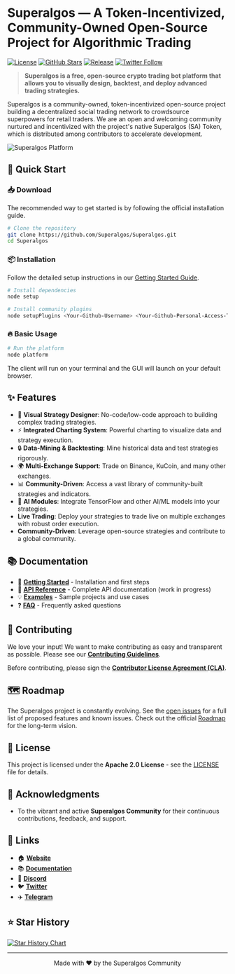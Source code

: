 # Superalgos — A Token-Incentivized, Community-Owned Open-Source Project for Algorithmic Trading

[![License](https://img.shields.io/badge/License-Apache%202.0-blue.svg)](https://opensource.org/licenses/Apache-2.0)
[![GitHub Stars](https://img.shields.io/github/stars/Superalgos/Superalgos?style=social)](https://github.com/Superalgos/Superalgos)
[![Release](https://img.shields.io/github/v/release/Superalgos/Superalgos)](https://github.com/Superalgos/Superalgos/releases/latest)
[![Twitter Follow](https://img.shields.io/twitter/follow/superalgos?style=social)](https://twitter.com/superalgos)

> **Superalgos is a free, open-source crypto trading bot platform that allows you to visually design, backtest, and deploy advanced trading strategies.**

Superalgos is a community-owned, token-incentivized open-source project building a decentralized social trading network to crowdsource superpowers for retail traders. We are an open and welcoming community nurtured and incentivized with the project's native Superalgos (SA) Token, which is distributed among contributors to accelerate development.

![Superalgos Platform](https://a.fsdn.com/con/app/proj/superalgos.mirror/screenshots/1.PNG/max/max/1)

## 🚀 Quick Start

### 📥 Download
The recommended way to get started is by following the official installation guide.

```bash
# Clone the repository
git clone https://github.com/Superalgos/Superalgos.git
cd Superalgos
```

### 📦 Installation
Follow the detailed setup instructions in our [Getting Started Guide](docs/getting-started.md).

```bash
# Install dependencies
node setup

# Install community plugins
node setupPlugins <Your-Github-Username> <Your-Github-Personal-Access-Token>
```

### 🔥 Basic Usage
```bash
# Run the platform
node platform
```
The client will run on your terminal and the GUI will launch on your default browser.

## ✨ Features

- 🎯 **Visual Strategy Designer**: No-code/low-code approach to building complex trading strategies.
- ⚡ **Integrated Charting System**: Powerful charting to visualize data and strategy execution.
- 🔒 **Data-Mining & Backtesting**: Mine historical data and test strategies rigorously.
- 🌍 **Multi-Exchange Support**: Trade on Binance, KuCoin, and many other exchanges.
- 📊 **Community-Driven**: Access a vast library of community-built strategies and indicators.
- 🤖 **AI Modules**: Integrate TensorFlow and other AI/ML models into your strategies.
- **Live Trading**: Deploy your strategies to trade live on multiple exchanges with robust order execution.
- **Community-Driven**: Leverage open-source strategies and contribute to a global community.

## 📚 Documentation

- 📖 **[Getting Started](docs/getting-started.md)** - Installation and first steps
- 🔧 **[API Reference](docs/api-reference.md)** - Complete API documentation (work in progress)
- 💡 **[Examples](docs/examples/)** - Sample projects and use cases
- ❓ **[FAQ](https://superalgos.org/faqs-crypto-trading-bots-before-you-begin.shtml)** - Frequently asked questions

## 🤝 Contributing

We love your input! We want to make contributing as easy and transparent as possible. Please see our [**Contributing Guidelines**](CONTRIBUTING.md).

Before contributing, please sign the **[Contributor License Agreement (CLA)](https://cla.superalgos.org/)**.

## 🗺️ Roadmap

The Superalgos project is constantly evolving. See the [open issues](https://github.com/Superalgos/Superalgos/issues) for a full list of proposed features and known issues. Check out the official [Roadmap](https://superalgos.org/roadmap.shtml) for the long-term vision.

## 📄 License

This project is licensed under the **Apache 2.0 License** - see the [LICENSE](LICENSE) file for details.

## 🙏 Acknowledgments

- To the vibrant and active **Superalgos Community** for their continuous contributions, feedback, and support.

## 🔗 Links

- 🏠 **[Website](https://superalgos.org/)**
- 📚 **[Documentation](https://superalgosdev.github.io/superalgos/)**
- 💬 **[Discord](https://discord.gg/CGeKC6W)**
- 🐦 **[Twitter](https://twitter.com/superalgos)**
- ✈️ **[Telegram](https://t.me/superalgoscommunity)**

## ⭐ Star History

[![Star History Chart](https://api.star-history.com/svg?repos=Superalgos/Superalgos&type=Date)](https://star-history.com/#Superalgos/Superalgos&Date)

---

<p align="center">
  Made with ❤️ by the Superalgos Community
</p> 